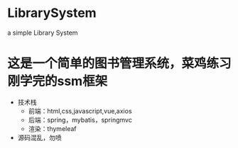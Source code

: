 # LibrarySystem
a simple Library System
# 这是一个简单的图书管理系统，菜鸡练习刚学完的ssm框架
- 技术栈
  - 前端：html,css,javascript,vue,axios
  - 后端：spring，mybatis，springmvc
  - 渲染：thymeleaf
- 源码混乱，勿喷
